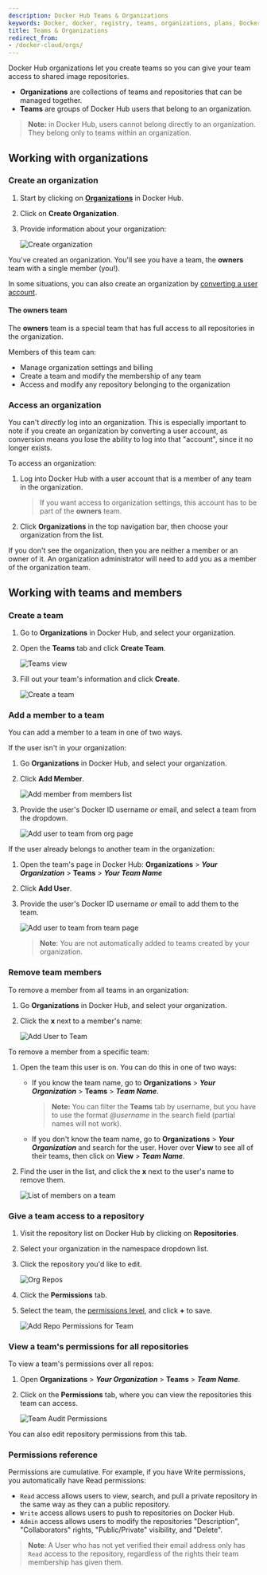 ```yaml
---
description: Docker Hub Teams & Organizations
keywords: Docker, docker, registry, teams, organizations, plans, Dockerfile, Docker Hub, docs, documentation
title: Teams & Organizations
redirect_from:
- /docker-cloud/orgs/
---
```


Docker Hub organizations let you create teams so you can give your team access
to shared image repositories.

- **Organizations** are collections of teams and repositories that can be managed together.
- **Teams** are groups of Docker Hub users that belong to an organization.

> **Note:** in Docker Hub, users cannot belong directly to an organization.
They belong only to teams within an organization.

## Working with organizations

### Create an organization

1. Start by clicking on **[Organizations](https://hub.docker.com/orgs)** in
Docker Hub.

2. Click on **Create Organization**.

3. Provide information about your organization:

      ![Create organization](images/orgs-create2019.png)

You've created an organization. You'll see you have a team, the **owners** team
with a single member (you!).

In some situations, you can also create an organization by [converting a user account](/convert-account.md).

#### The owners team

The **owners** team is a special team that has full access to all repositories
in the organization.

Members of this team can:
- Manage organization settings and billing
- Create a team and modify the membership of any team
- Access and modify any repository belonging to the organization


### Access an organization

You can't _directly_ log into an organization. This is especially important to note if you create an organization by converting a user account, as conversion means you lose the ability to log into that "account", since it no longer exists.

To access an organization:

1. Log into Docker Hub with a user account that is a member of any team in the organization.

    > If you want access to organization settings, this account has to be part of the **owners** team.

2. Click **Organizations** in the top navigation bar, then choose your organization from the list.

If you don't see the organization, then you are neither a member or an owner of it. An organization administrator will need to add you as a member of the organization team.

## Working with teams and members

### Create a team

1. Go to **Organizations** in Docker Hub, and select your organization.

2. Open the **Teams** tab and click **Create Team**.

      ![Teams view](images/orgs-teams2019.png)

3. Fill out your team's information and click **Create**.

      ![Create a team](images/orgs-new-team2019.png)


### Add a member to a team

You can add a member to a team in one of two ways.

If the user isn't in your organization:

1. Go **Organizations** in Docker Hub, and select your organization.

2. Click **Add Member**.

      ![Add member from members list](images/org-members2019.png)

3. Provide the user's Docker ID username _or_ email, and select a team from the dropdown.

      ![Add user to team from org page](images/orgs-add-member2019.png)


If the user already belongs to another team in the organization:

1. Open the team's page in Docker Hub: **Organizations** > **_Your Organization_** > **Teams** > **_Your Team Name_**

2. Click **Add User**.
3. Provide the user's Docker ID username _or_ email to add them to the team.

      ![Add user to team from team page](images/teams-add-member2019.png)

      > **Note**: You are not automatically added to teams created by your organization.

### Remove team members

To remove a member from all teams in an organization:

1. Go **Organizations** in Docker Hub, and select your organization.

2. Click the **x** next to a member's name:

      ![Add User to Team](images/org-members2019.png)


To remove a member from a specific team:

1. Open the team this user is on. You can do this in one of two ways:

      * If you know the team name, go to **Organizations** > **_Your Organization_** > **Teams** > **_Team Name_**.

          > **Note:** You can filter the **Teams** tab by username, but you have to use the format _@username_ in the search field (partial names will not work).

      * If you don't know the team name, go to **Organizations** > **_Your Organization_** and search for the user. Hover over **View** to see all of their teams, then click on **View** > **_Team Name_**.

2. Find the user in the list, and click the **x** next to the user's name to remove them.

      ![List of members on a team](images/orgs-team-members2019.png)


### Give a team access to a repository

1. Visit the repository list on Docker Hub by clicking on **Repositories**.

2. Select your organization in the namespace dropdown list.

3. Click the repository you'd like to edit.

      ![Org Repos](images/repos-list2019.png)

4. Click the **Permissions** tab.

5. Select the team, the [permissions level](#permissions-reference), and click **+** to save.

      ![Add Repo Permissions for Team](images/orgs-repo-perms2019.png)

### View a team's permissions for all repositories

To view a team's permissions over all repos:

1. Open **Organizations** > **_Your Organization_** > **Teams** > **_Team Name_**.

2. Click on the **Permissions** tab, where you can view the repositories this team can access.

      ![Team Audit Permissions](images/orgs-teams-perms2019.png)

You can also edit repository permissions from this tab.


### Permissions reference

Permissions are cumulative. For example, if you have Write permissions, you
automatically have Read permissions:

- `Read` access allows users to view, search, and pull a private repository in the same way as they can a public repository.
- `Write` access allows users to push to repositories on Docker Hub.
- `Admin` access allows users to modify the repositories "Description", "Collaborators" rights, "Public/Private" visibility, and "Delete".

> **Note**: A User who has not yet verified their email address only has
> `Read` access to the repository, regardless of the rights their team
> membership has given them.
